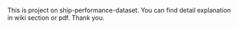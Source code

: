 This is project on ship-performance-dataset. You can find detail explanation in wiki section or pdf.  Thank you. 
